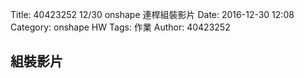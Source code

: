 Title: 40423252  12/30 onshape 連桿組裝影片
Date: 2016-12-30 12:08
Category: onshape HW
Tags: 作業
Author: 40423252



<!-- PELICAN_END_SUMMARY -->


## 組裝影片


